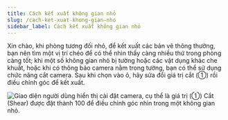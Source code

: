 ```yaml
---
title: Cách kết xuất không gian nhỏ
slug: /cach-ket-xuat-khong-gian-nho
sidebar_label: Cách kết xuất không gian nhỏ
---
```


Xin chào, khi phòng tương đối nhỏ, để kết xuất các bản vẽ thông thường, bạn nên tìm một vị trí chéo để có thể nhìn thấy càng nhiều thứ trong phòng càng tốt; khi một số không gian nhỏ bị tường hoặc các vật dụng khác che khuất, hoặc khi có thông báo camera nằm trong tường, bạn có thể sử dụng chức năng cắt camera. Sau khi chọn vào ô, hãy sửa đổi giá trị cắt (①) rồi điều chỉnh góc để kết xuất.

![Giao diện người dùng hiển thị cài đặt camera, cụ thể là giá trị (①) Cắt (Shear) được đặt thành 100 để điều chỉnh góc nhìn trong một không gian nhỏ.](https://storage.googleapis.com/jegavn_kb/images/99012b3e-2b86-4655-8207-5698ab6127be.png)